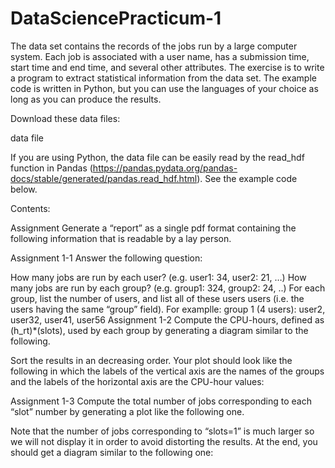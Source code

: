 # DataSciencePracticum-1

The data set contains the records of the jobs run by a large computer system. Each job is associated with a user name, has a submission time, start time and end time, and several other attributes. The exercise is to write a program to extract statistical information from the data set. The example code is written in Python, but you can use the languages of your choice as long as you can produce the results.

Download these data files:

data file

If you are using Python, the data file can be easily read by the read_hdf function in Pandas (https://pandas.pydata.org/pandas-docs/stable/generated/pandas.read_hdf.html). See the example code below.

Contents:

Assignment
Generate a “report” as a single pdf format containing the following information that is readable by a lay person.

Assignment 1-1
Answer the following question:

How many jobs are run by each user? (e.g. user1: 34, user2: 21, …)
How many jobs are run by each group? (e.g. group1: 324, group2: 24, ..)
For each group, list the number of users, and list all of these users users (i.e. the users having the same “group” field). For examplle: group 1 (4 users): user2, user32, user41, user56
Assignment 1-2
Compute the CPU-hours, defined as (h_rt)*(slots), used by each group by generating a diagram similar to the following.

Sort the results in an decreasing order. Your plot should look like the following in which the labels of the vertical axis are the names of the groups and the labels of the horizontal axis are the CPU-hour values:


Assignment 1-3
Compute the total number of jobs corresponding to each “slot” number by generating a plot like the following one.

Note that the number of jobs corresponding to “slots=1” is much larger so we will not display it in order to avoid distorting the results. At the end, you should get a diagram similar to the following one:


